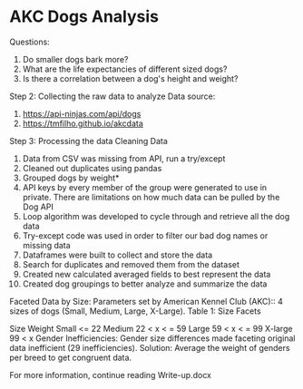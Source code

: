 # AKC Dogs Analysis
Questions:
1.    Do smaller dogs bark more?
2.    What are the life expectancies of different sized dogs?
3.    Is there a correlation between a dog's height and weight?

Step 2: Collecting the raw data to analyze
Data source:
1.    https://api-ninjas.com/api/dogs
2.    https://tmfilho.github.io/akcdata

Step 3: Processing the data
Cleaning Data

1.    Data from CSV was missing from API, run a try/except
2.    Cleaned out duplicates using pandas
3.    Grouped dogs by weight*
4.    API keys by every member of the group were generated to use in private. There are limitations on how much data can be pulled by the Dog API
5.    Loop algorithm was developed to cycle through and retrieve all the dog data
6.    Try-except code was used in order to filter our bad dog names or missing data
7.    Dataframes were built to collect and store the data
8.    Search for duplicates and removed them from the dataset
9.    Created new calculated averaged fields to best represent the data
10.    Created dog groupings to better analyze and summarize the data





Faceted Data by Size: Parameters set by American Kennel Club (AKC):: 4 sizes of dogs (Small, Medium, Large, X-Large).
Table 1: Size Facets

Size    Weight
Small    <= 22
Medium    22  < x < = 59
Large    59 < x < = 99
X-large    99 < x
Gender Inefficiencies: Gender size differences made faceting original data inefficient (29 inefficiencies). 
Solution: Average the weight of genders per breed to get congruent data.


For more information, continue reading Write-up.docx
